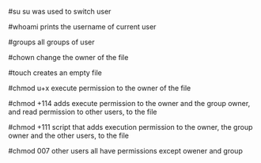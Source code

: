 #su
su was used to switch user

#whoami
prints the username of current user

#groups
all groups of user

#chown 
change the owner of the file

#touch
creates an empty file

#chmod u+x
execute permission to the owner of the file

#chmod +114
adds execute permission to the owner and the group owner, and read permission to other users, to the file

#chmod +111
script that adds execution permission to the owner, the group owner and the other users, to the file

#chmod 007 
other users all have permissions except owener and group
